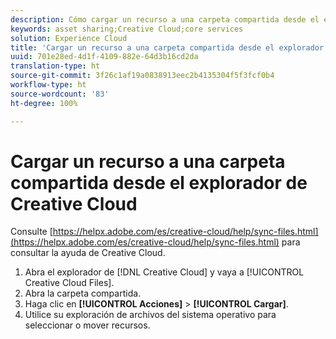 ```yaml
---
description: Cómo cargar un recurso a una carpeta compartida desde el explorador de Creative Cloud a Experience Cloud.
keywords: asset sharing;Creative Cloud;core services
solution: Experience Cloud
title: 'Cargar un recurso a una carpeta compartida desde el explorador de Creative Cloud '
uuid: 701e28ed-4d1f-4109-882e-64d3b16cd2da
translation-type: ht
source-git-commit: 3f26c1af19a0838913eec2b4135304f5f3fcf0b4
workflow-type: ht
source-wordcount: '83'
ht-degree: 100%

---
```



# Cargar un recurso a una carpeta compartida desde el explorador de Creative Cloud

Consulte [https://helpx.adobe.com/es/creative-cloud/help/sync-files.html](https://helpx.adobe.com/es/creative-cloud/help/sync-files.html) para consultar la ayuda de Creative Cloud.

1. Abra el explorador de [!DNL Creative Cloud] y vaya a [!UICONTROL Creative Cloud Files].
1. Abra la carpeta compartida.
1. Haga clic en **[!UICONTROL Acciones]** > **[!UICONTROL Cargar]**.
1. Utilice su exploración de archivos del sistema operativo para seleccionar o mover recursos.
